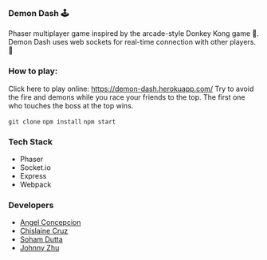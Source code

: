 ### Demon Dash 🕹

Phaser multiplayer game inspired by the arcade-style Donkey Kong game 🦍. Demon Dash uses web sockets for real-time connection with other players. 👾

### How to play:

Click here to play online: https://demon-dash.herokuapp.com/
Try to avoid the fire and demons while you race your friends to the top. The first one who touches the boss at the top wins.

`git clone`
`npm install`
`npm start`

### Tech Stack

- Phaser
- Socket.io
- Express
- Webpack

### Developers

- [Angel Concepcion](https://github.com/Angel-gc)
- [Chislaine Cruz](https://github.com/chislainecruz)
- [Soham Dutta](https://github.com/SohamDutta1216)
- [Johnny Zhu](https://github.com/ZhuJohnny26)
